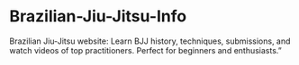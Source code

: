 # Brazilian-Jiu-Jitsu-Info
Brazilian Jiu-Jitsu website: Learn BJJ history, techniques, submissions, and watch videos of top practitioners. Perfect for beginners and enthusiasts.”
